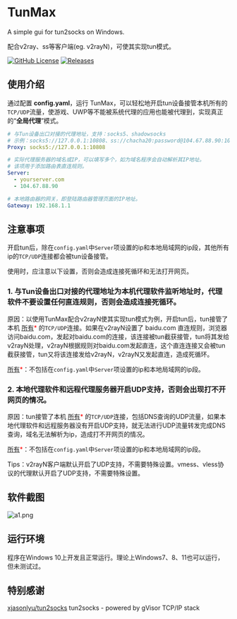 # TunMax
A simple gui for tun2socks on Windows.

配合v2ray、ss等客户端(eg. v2rayN)，可使其实现tun模式。

[![GitHub License][1]](https://github.com/TunMax/tun_gui_for_windows/blob/master/LICENSE)
[![Releases][2]](https://github.com/TunMax/tun_gui_for_windows/releases)

[1]: https://img.shields.io/badge/license-GPL%203.0-blue
[2]: https://img.shields.io/badge/releases-v0.1.2-green

## 使用介绍

通过配置 **config.yaml**，运行 TunMax，可以轻松地开启tun设备接管本机所有的`TCP/UDP`流量，使游戏、UWP等不能被系统代理的应用也能被代理到，实现真正的“**全局代理**”模式。

```yaml
# 与Tun设备出口对接的代理地址，支持：socks5、shadowsocks
# 示例：socks5://127.0.0.1:10808、ss://chacha20:password@104.67.88.90:1080
Proxy: socks5://127.0.0.1:10808

# 实际代理服务器的域名或IP，可以填写多个，如为域名程序会自动解析其IP地址。
# 该项用于添加路由表直连规则。
Server: 
  - yourserver.com
  - 104.67.88.90

# 本地路由器的网关，即登陆路由器管理页面的IP地址。
Gateway: 192.168.1.1
```
## 注意事项
开启tun后，除在`config.yaml`中`Server`项设置的ip和本地局域网的ip段，其他所有ip的`TCP/UDP`连接都会被tun设备接管。

使用时，应注意以下设置，否则会造成连接死循环和无法打开网页。

### 1. 与Tun设备出口对接的代理地址为本机代理软件监听地址时，代理软件不要设置任何直连规则，否则会造成连接死循环。

原因：以使用TunMax配合v2rayN使其实现tun模式为例，开启tun后，tun接管了本机 <u>所有</u><font color=#FF0000>*</font> 的`TCP/UDP`连接。如果在v2rayN设置了 baidu.com 直连规则，浏览器访问baidu.com，发起对baidu.com的连接，该连接被tun截获接管，tun将其发给v2rayN处理，v2rayN根据规则对baidu.com发起直连，这个直连连接又会被tun截获接管，tun又将该连接发给v2rayN，v2rayN又发起直连，造成死循环。

<u>所有</u><font color=#FF0000>*</font>：不包括在`config.yaml`中`Server`项设置的ip和本地局域网的ip段。

### 2. 本地代理软件和远程代理服务器开启UDP支持，否则会出现打不开网页的情况。

原因：tun接管了本机 <u>所有</u><font color=#FF0000>*</font> 的`TCP/UDP`连接，包括DNS查询的UDP流量，如果本地代理软件和远程服务器没有开启UDP支持，就无法进行UDP流量转发完成DNS查询，域名无法解析为ip，造成打不开网页的情况。

<u>所有</u><font color=#FF0000>*</font>：不包括在`config.yaml`中`Server`项设置的ip和本地局域网的ip段。

Tips：v2rayN客户端默认开启了UDP支持，不需要特殊设置。vmess、vless协议的代理默认开启了UDP支持，不需要特殊设置。

## 软件截图

![a1.png](https://s2.loli.net/2021/12/31/4AOcwn3NGUe1Rkb.png)

## 运行环境

程序在Windows 10上开发且正常运行。理论上Windows7、8、11也可以运行，但未测试过。

## 特别感谢

[xjasonlyu/tun2socks](https://github.com/xjasonlyu/tun2socks) tun2socks - powered by gVisor TCP/IP stack
